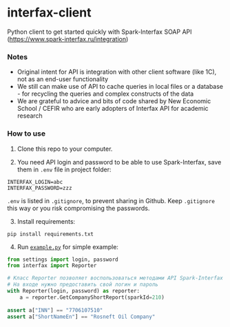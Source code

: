 # interfax-client
Python client to get started quickly with Spark-Interfax SOAP API (https://www.spark-interfax.ru/integration)

### Notes

- Original intent for API is integration with other client software (like 1C), not as an end-user functionality
- We still can make use of API to cache queries in local files or a database - for recycling the queries and complex constructs of the data
- We are grateful to advice and bits of code shared by New Economic School / CEFIR who are early adopters of Interfax API for academic research

### How to use

1. Clone this repo to your computer.

2. You need API login and password to be able to use Spark-Interfax, save them in `.env` file in project folder:

```
INTERFAX_LOGIN=abc
INTERFAX_PASSWORD=zzz
```

`.env` is listed in `.gitignore`, to prevent sharing in Github. Keep `.gitignore` this way or you risk compromising the passwords.

3. Install requirements:

```
pip install requirements.txt
```

4. Run [`example.py`](example.py) for simple example:

```python
from settings import login, password
from interfax import Reporter

# Класс Reporter позволяет воспользоваться методами API Spark-Interfax 
# На входе нужно предоставить свой логин и пароль
with Reporter(login, password) as reporter: 
    a = reporter.GetCompanyShortReport(sparkId=210)
    
assert a["INN"] == "7706107510"
assert a["ShortNameEn"] == "Rosneft Oil Company"
```
